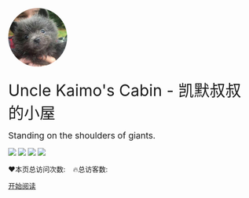 <div>
  <img style="border-radius: 100%;" width="120px" src="_img/kxm-cabin-logo.jpg"/>

  <div style="margin-top: 20px; font-size: 2rem;">Uncle Kaimo's Cabin - 凯默叔叔的小屋</div>

  <div style="margin: 15px 0; font-size: 1.1rem;">Standing on the shoulders of giants.</div>

  ![](https://img.shields.io/badge/author-kaimo-yellow)
  ![](https://img.shields.io/badge/version-v1.0.0-orange)
  ![](https://img.shields.io/badge/license-MIT-green)
  ![](https://img.shields.io/badge/repo-github-blue)

  <span id="busuanzi_container_site_pv" style="display: inline;">
    ❤️本页总访问次数:<span id="busuanzi_value_site_pv"></span>
  </span>
  &nbsp;&nbsp;
  <span id="busuanzi_container_site_uv" style="display: inline;">
    🔥总访客数: <span id="busuanzi_value_site_uv"></span>
  </span>
</div>

[开始阅读](/roadmap)
